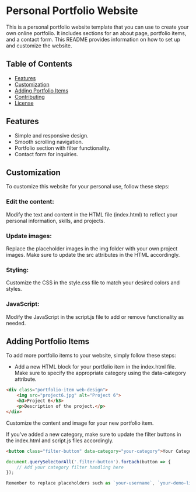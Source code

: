 # Personal Portfolio Website

This is a personal portfolio website template that you can use to create your own online portfolio. It includes sections for an about page, portfolio items, and a contact form. This README provides information on how to set up and customize the website.

## Table of Contents

- [Features](#features)
- [Customization](#customization)
- [Adding Portfolio Items](#adding-portfolio-items)
- [Contributing](#contributing)
- [License](#license)

## Features

- Simple and responsive design.
- Smooth scrolling navigation.
- Portfolio section with filter functionality.
- Contact form for inquiries.

## Customization

To customize this website for your personal use, follow these steps:

### Edit the content:

Modify the text and content in the HTML file (index.html) to reflect your personal information, skills, and projects.

### Update images:

Replace the placeholder images in the img folder with your own project images. Make sure to update the src attributes in the HTML accordingly.

### Styling:

Customize the CSS in the style.css file to match your desired colors and styles.

### JavaScript:

Modify the JavaScript in the script.js file to add or remove functionality as needed.

## Adding Portfolio Items

To add more portfolio items to your website, simply follow these steps:

- Add a new HTML block for your portfolio item in the index.html file. Make sure to specify the appropriate category using the data-category attribute.

```html
<div class="portfolio-item web-design">
    <img src="project6.jpg" alt="Project 6">
    <h3>Project 6</h3>
    <p>Description of the project.</p>
</div>
```

Customize the content and image for your new portfolio item.

If you've added a new category, make sure to update the filter buttons in the index.html and script.js files accordingly.

```html
<button class="filter-button" data-category="your-category">Your Category</button>
```

```javascript
document.querySelectorAll('.filter-button').forEach(button => {
    // Add your category filter handling here
});

Remember to replace placeholders such as `your-username`, `your-demo-link`, `your-image.jpg`, and `your-category` with your actual information and URLs. This README file serves as documentation for your project and helps others understand how to use.
